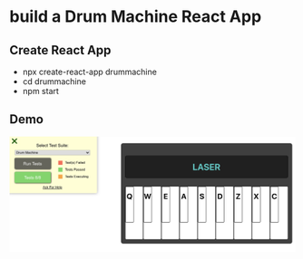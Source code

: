 # build a Drum Machine React App

## Create React App

<ul>
  <li>npx create-react-app drummachine</li>
  <li>cd drummachine</li>
  <li>npm start</li>
 </ul>
 
 
## Demo
![](Demo.png)

